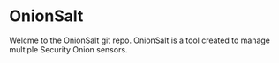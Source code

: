 OnionSalt
=========

Welcme to the OnionSalt git repo. OnionSalt is a tool created to manage multiple Security Onion sensors. 
